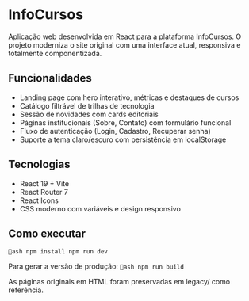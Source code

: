 ﻿# InfoCursos

Aplicação web desenvolvida em React para a plataforma InfoCursos. O projeto moderniza o site original com uma interface atual, responsiva e totalmente componentizada.

## Funcionalidades
- Landing page com hero interativo, métricas e destaques de cursos
- Catálogo filtrável de trilhas de tecnologia
- Sessão de novidades com cards editoriais
- Páginas institucionais (Sobre, Contato) com formulário funcional
- Fluxo de autenticação (Login, Cadastro, Recuperar senha)
- Suporte a tema claro/escuro com persistência em localStorage

## Tecnologias
- React 19 + Vite
- React Router 7
- React Icons
- CSS moderno com variáveis e design responsivo

## Como executar
`ash
npm install
npm run dev
`

Para gerar a versão de produção:
`ash
npm run build
`

As páginas originais em HTML foram preservadas em legacy/ como referência.
